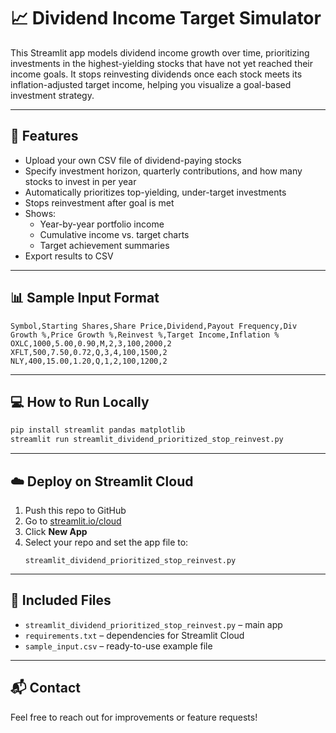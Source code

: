 
# 📈 Dividend Income Target Simulator

This Streamlit app models dividend income growth over time, prioritizing investments in the highest-yielding stocks that have not yet reached their income goals. It stops reinvesting dividends once each stock meets its inflation-adjusted target income, helping you visualize a goal-based investment strategy.

---

## 🚀 Features

- Upload your own CSV file of dividend-paying stocks
- Specify investment horizon, quarterly contributions, and how many stocks to invest in per year
- Automatically prioritizes top-yielding, under-target investments
- Stops reinvestment after goal is met
- Shows:
  - Year-by-year portfolio income
  - Cumulative income vs. target charts
  - Target achievement summaries
- Export results to CSV

---

## 📊 Sample Input Format

```csv
Symbol,Starting Shares,Share Price,Dividend,Payout Frequency,Div Growth %,Price Growth %,Reinvest %,Target Income,Inflation %
OXLC,1000,5.00,0.90,M,2,3,100,2000,2
XFLT,500,7.50,0.72,Q,3,4,100,1500,2
NLY,400,15.00,1.20,Q,1,2,100,1200,2
```

---

## 💻 How to Run Locally

```bash
pip install streamlit pandas matplotlib
streamlit run streamlit_dividend_prioritized_stop_reinvest.py
```

---

## ☁️ Deploy on Streamlit Cloud

1. Push this repo to GitHub
2. Go to [streamlit.io/cloud](https://streamlit.io/cloud)
3. Click **New App**
4. Select your repo and set the app file to:
   ```
   streamlit_dividend_prioritized_stop_reinvest.py
   ```

---

## 📁 Included Files

- `streamlit_dividend_prioritized_stop_reinvest.py` – main app
- `requirements.txt` – dependencies for Streamlit Cloud
- `sample_input.csv` – ready-to-use example file

---

## 📬 Contact

Feel free to reach out for improvements or feature requests!

